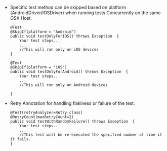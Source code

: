 * Specific test method can be skipped based on platform (AndroidDriver/IOSDriver) when running tests Concurrently on the same OSX Host.
    ```
    @Test
    @SkipIf(platform = "Android")
    public void testOnlyForIOS() throws Exception  {
        Your test steps...
        ...
        //This will run only on iOS devices
    }

    @Test
    @SkipIf(platform = "iOS")
    public void testOnlyForAndroid() throws Exception  {
        Your test steps...
        ...
        //This will run only on Android devices

    }
    ```
* Retry Annotation for handling flakiness or failure of the test.

    ```
    @Test(retryAnalyzer=Retry.class)
    @RetryCount(maxRetryCount=2)
    public void testWithRandomFailure() throws Exception  {
        Your test steps...
        ...
        //This test will be re-executed the specified number of time if it fails.
    }
    ```